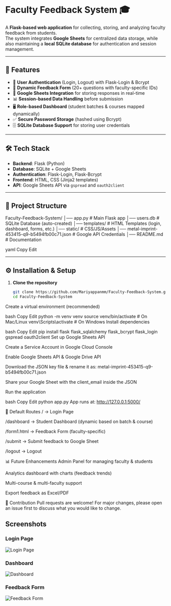 # Faculty Feedback System 🎓

A **Flask-based web application** for collecting, storing, and analyzing faculty feedback from students.  
The system integrates **Google Sheets** for centralized data storage, while also maintaining a **local SQLite database** for authentication and session management.  

---

## 🚀 Features
- 🔐 **User Authentication** (Login, Logout) with Flask-Login & Bcrypt  
- 📝 **Dynamic Feedback Form** (20+ questions with faculty-specific IDs)  
- 💾 **Google Sheets Integration** for storing responses in real-time  
- 📊 **Session-based Data Handling** before submission  
- 🖥 **Role-based Dashboard** (student batches & courses mapped dynamically)  
- ✅ **Secure Password Storage** (hashed using Bcrypt)  
- 🗄 **SQLite Database Support** for storing user credentials  

---

## 🛠 Tech Stack
- **Backend**: Flask (Python)  
- **Database**: SQLite + Google Sheets  
- **Authentication**: Flask-Login, Flask-Bcrypt  
- **Frontend**: HTML, CSS (Jinja2 templates)  
- **API**: Google Sheets API via `gspread` and `oauth2client`  

---

## 📂 Project Structure
Faculty-Feedback-System/
│── app.py # Main Flask app
│── users.db # SQLite Database (auto-created)
│── templates/ # HTML Templates (login, dashboard, forms, etc.)
│── static/ # CSS/JS/Assets
│── metal-imprint-453415-q9-b5494fb00c71.json # Google API Credentials
│── README.md # Documentation

yaml
Copy
Edit

---

## ⚙️ Installation & Setup
1. **Clone the repository**
   ```bash
   git clone https://github.com/Mariyappanmm/Faculty-Feedback-System.git
   cd Faculty-Feedback-System
Create a virtual environment (recommended)

bash
Copy
Edit
python -m venv venv
source venv/bin/activate   # On Mac/Linux
venv\Scripts\activate      # On Windows
Install dependencies

bash
Copy
Edit
pip install flask flask_sqlalchemy flask_bcrypt flask_login gspread oauth2client
Set up Google Sheets API

Create a Service Account in Google Cloud Console

Enable Google Sheets API & Google Drive API

Download the JSON key file & rename it as:
metal-imprint-453415-q9-b5494fb00c71.json

Share your Google Sheet with the client_email inside the JSON

Run the application

bash
Copy
Edit
python app.py
App runs at: http://127.0.0.1:5000/

🔑 Default Routes
/ → Login Page

/dashboard → Student Dashboard (dynamic based on batch & course)

/form1.html → Feedback Form (faculty-specific)

/submit → Submit feedback to Google Sheet

/logout → Logout

📊 Future Enhancements
Admin Panel for managing faculty & students

Analytics dashboard with charts (feedback trends)

Multi-course & multi-faculty support

Export feedback as Excel/PDF

🤝 Contribution
Pull requests are welcome! For major changes, please open an issue first to discuss what you would like to change.

## Screenshots

### Login Page
![Login Page](screenshots/login.png)

### Dashboard
![Dashboard](screenshots/dashboard.png)

### Feedback Form
![Feedback Form](screenshots/form.png)



